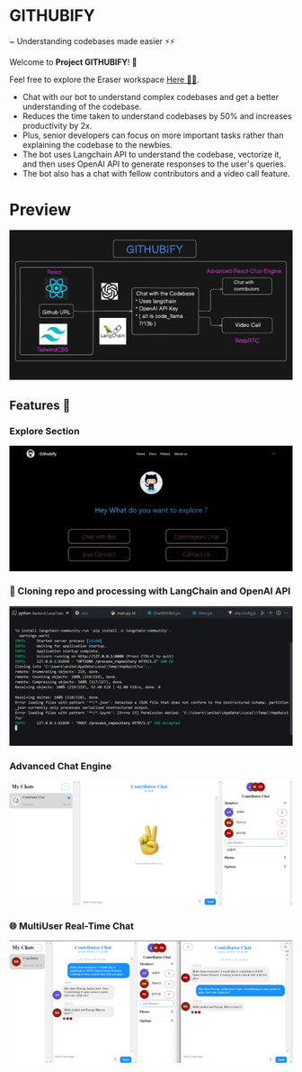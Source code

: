 # GITHUBIFY 
~ Understanding codebases made easier ⚡⚡

Welcome to **Project GITHUBIFY**! 🚀

Feel free to explore the Eraser workspace [Here 👨‍💻](https://app.eraser.io/workspace/Z9dLps6TNrTbcQoYyGQZ).

- Chat with our bot to understand complex codebases and get a better understanding of the codebase. 
- Reduces the time taken to understand codebases by 50% and increases productivity by 2x. 
- Plus, senior developers can focus on more important tasks rather than explaining the codebase to the newbies.
- The bot uses Langchain API to understand the codebase, vectorize it, and then uses OpenAI API to generate responses to the user's queries.
- The bot also has a chat with fellow contributors and a video call feature.

# Preview 
![Main Page](./public/image2.png)

## Features 🌟

### Explore Section

![Explore Section](./public/IMG-20240128-WA0004.jpg)

### 🚀 Cloning repo and processing with LangChain and OpenAI API

![Cloning and Processing](./public/IMG-20240128-WA0006.jpg)

###  Advanced Chat Engine  

![Advanced Chat Engine](./public/IMG-20240128-WA0001.jpg)

### 🌐 MultiUser Real-Time Chat 

![MultiUser Real-Time Chat](./public/IMG-20240128-WA0002.jpg)



